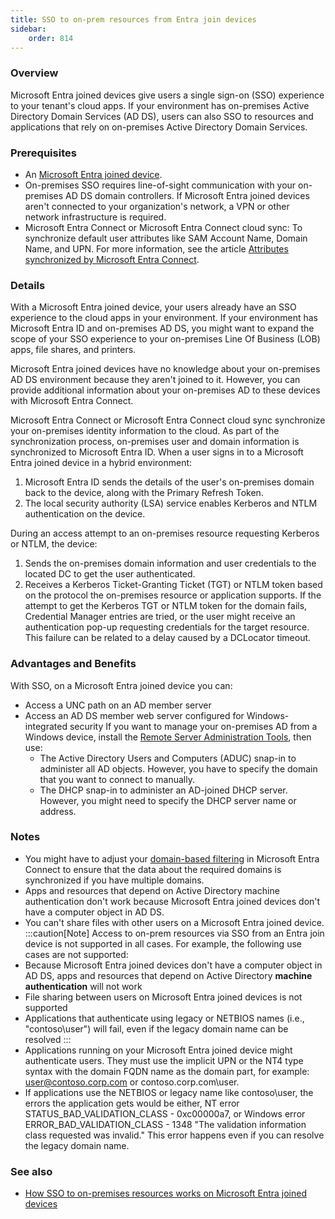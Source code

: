 ```yaml
---
title: SSO to on-prem resources from Entra join devices
sidebar:
    order: 814
---
```

### Overview
Microsoft Entra joined devices give users a single sign-on (SSO) experience to your tenant's cloud apps. If your environment has on-premises Active Directory Domain Services (AD DS), users can also SSO to resources and applications that rely on on-premises Active Directory Domain Services.

### Prerequisites
- An [Microsoft Entra joined device](https://learn.microsoft.com/en-us/entra/identity/devices/concept-directory-join).
- On-premises SSO requires line-of-sight communication with your on-premises AD DS domain controllers. If Microsoft Entra joined devices aren't connected to your organization's network, a VPN or other network infrastructure is required.
- Microsoft Entra Connect or Microsoft Entra Connect cloud sync: To synchronize default user attributes like SAM Account Name, Domain Name, and UPN. For more information, see the article [Attributes synchronized by Microsoft Entra Connect](https://learn.microsoft.com/en-us/entra/identity/hybrid/connect/reference-connect-sync-attributes-synchronized#windows-10).

### Details
With a Microsoft Entra joined device, your users already have an SSO experience to the cloud apps in your environment. If your environment has Microsoft Entra ID and on-premises AD DS, you might want to expand the scope of your SSO experience to your on-premises Line Of Business (LOB) apps, file shares, and printers.

Microsoft Entra joined devices have no knowledge about your on-premises AD DS environment because they aren't joined to it. However, you can provide additional information about your on-premises AD to these devices with Microsoft Entra Connect.

Microsoft Entra Connect or Microsoft Entra Connect cloud sync synchronize your on-premises identity information to the cloud. As part of the synchronization process, on-premises user and domain information is synchronized to Microsoft Entra ID. When a user signs in to a Microsoft Entra joined device in a hybrid environment:
1. Microsoft Entra ID sends the details of the user's on-premises domain back to the device, along with the Primary Refresh Token.
2. The local security authority (LSA) service enables Kerberos and NTLM authentication on the device.

During an access attempt to an on-premises resource requesting Kerberos or NTLM, the device:
1. Sends the on-premises domain information and user credentials to the located DC to get the user authenticated.
2. Receives a Kerberos Ticket-Granting Ticket (TGT) or NTLM token based on the protocol the on-premises resource or application supports. If the attempt to get the Kerberos TGT or NTLM token for the domain fails, Credential Manager entries are tried, or the user might receive an authentication pop-up requesting credentials for the target resource. This failure can be related to a delay caused by a DCLocator timeout.

### Advantages and Benefits
With SSO, on a Microsoft Entra joined device you can:
- Access a UNC path on an AD member server
- Access an AD DS member web server configured for Windows-integrated security
If you want to manage your on-premises AD from a Windows device, install the <a target="_blank" href="https://www.microsoft.com/download/details.aspx?id=45520">Remote Server Administration Tools</a>, then use:
    - The Active Directory Users and Computers (ADUC) snap-in to administer all AD objects. However, you have to specify the domain that you want to connect to manually.
    - The DHCP snap-in to administer an AD-joined DHCP server. However, you might need to specify the DHCP server name or address.

### Notes
- You might have to adjust your [domain-based filtering](https://learn.microsoft.com/en-us/entra/identity/hybrid/connect/how-to-connect-sync-configure-filtering#domain-based-filtering) in Microsoft Entra Connect to ensure that the data about the required domains is synchronized if you have multiple domains.
- Apps and resources that depend on Active Directory machine authentication don't work because Microsoft Entra joined devices don't have a computer object in AD DS.
- You can't share files with other users on a Microsoft Entra joined device.
:::caution[Note]
Access to on-prem resources via SSO from an Entra join device is not supported in all cases.  For example, the following use cases are not supported:
- Because Microsoft Entra joined devices don't have a computer object in AD DS, apps and resources that depend on Active Directory **machine authentication** will not work
- File sharing between users on Microsoft Entra joined devices is not supported
- Applications that authenticate using legacy or NETBIOS names (i.e., "contoso\user") will fail, even if the legacy domain name can be resolved
:::
- Applications running on your Microsoft Entra joined device might authenticate users. They must use the implicit UPN or the NT4 type syntax with the domain FQDN name as the domain part, for example: user@contoso.corp.com or contoso.corp.com\user.
- If applications use the NETBIOS or legacy name like contoso\user, the errors the application gets would be either, NT error STATUS_BAD_VALIDATION_CLASS - 0xc00000a7, or Windows error ERROR_BAD_VALIDATION_CLASS - 1348 "The validation information class requested was invalid." This error happens even if you can resolve the legacy domain name.

### See also
- [How SSO to on-premises resources works on Microsoft Entra joined devices](https://learn.microsoft.com/en-us/entra/identity/devices/device-sso-to-on-premises-resources)
